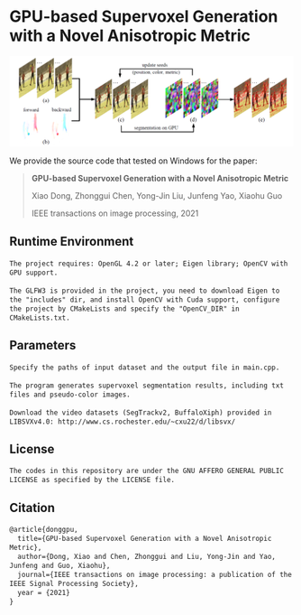 # GPU-based Supervoxel Generation with a Novel Anisotropic Metric
![](image/flowchart.png)

We provide the source code that tested on Windows for the paper: 
> **GPU-based Supervoxel Generation with a Novel Anisotropic Metric**
>
> Xiao Dong, 
> Zhonggui Chen, 
> Yong-Jin Liu, 
> Junfeng Yao, 
> Xiaohu Guo
>
> IEEE transactions on image processing, 2021


## Runtime Environment 
```
The project requires: OpenGL 4.2 or later; Eigen library; OpenCV with GPU support.

The GLFW3 is provided in the project, you need to download Eigen to the "includes" dir, and install OpenCV with Cuda support, configure the project by CMakeLists and specify the "OpenCV_DIR" in CMakeLists.txt.
```
## Parameters 
```
Specify the paths of input dataset and the output file in main.cpp.

The program generates supervoxel segmentation results, including txt files and pseudo-color images.

Download the video datasets (SegTrackv2, BuffaloXiph) provided in LIBSVXv4.0: http://www.cs.rochester.edu/~cxu22/d/libsvx/
```
## License
```
The codes in this repository are under the GNU AFFERO GENERAL PUBLIC LICENSE as specified by the LICENSE file.
```
## Citation
```
@article{donggpu,
  title={GPU-based Supervoxel Generation with a Novel Anisotropic Metric},
  author={Dong, Xiao and Chen, Zhonggui and Liu, Yong-Jin and Yao, Junfeng and Guo, Xiaohu},
  journal={IEEE transactions on image processing: a publication of the IEEE Signal Processing Society},
  year = {2021}
}
```

